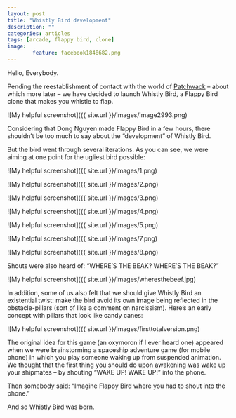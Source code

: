 ```yaml
---
layout: post
title: "Whistly Bird development"
description: ""
categories: articles
tags: [arcade, flappy bird, clone]
image: 
        feature: facebook1848682.png
---
```

Hello, Everybody.

Pending the reestablishment of contact with the world of [Patchwack](http://www.oceanshipgames.com/articles/patchwack/) – about which more later – we have decided to launch Whistly Bird, a Flappy Bird clone that makes you whistle to flap.

![My helpful screenshot]({{ site.url }}/images/image2993.png)

Considering that Dong Nguyen made Flappy Bird in a few hours, there shouldn’t be too much to say about the “development” of Whistly Bird. 

But the bird went through several iterations. As you can see, we were aiming at one point for the ugliest bird possible:

![My helpful screenshot]({{ site.url }}/images/1.png)

![My helpful screenshot]({{ site.url }}/images/2.png)

![My helpful screenshot]({{ site.url }}/images/3.png)

![My helpful screenshot]({{ site.url }}/images/4.png)

![My helpful screenshot]({{ site.url }}/images/5.png)

![My helpful screenshot]({{ site.url }}/images/7.png)

![My helpful screenshot]({{ site.url }}/images/8.png)

Shouts were also heard of: “WHERE’S THE BEAK? WHERE’S THE BEAK?”

![My helpful screenshot]({{ site.url }}/images/wheresthebeef.jpg)

In addition, some of us also felt that we should give Whistly Bird an existential twist: make the bird avoid its own image being reflected in the obstacle-pillars (sort of like a comment on narcissism). Here’s an early concept with pillars that look like candy canes:

![My helpful screenshot]({{ site.url }}/images/firsttotalversion.png)

The original idea for this game (an oxymoron if I ever heard one) appeared when we were brainstorming a spaceship adventure game (for mobile phone) in which you play someone waking up from suspended animation. We thought that the first thing you should do upon awakening was wake up your shipmates – by shouting “WAKE UP! WAKE UP!” into the phone.

Then somebody said: “Imagine Flappy Bird where you had to shout into the phone.”

And so Whistly Bird was born.